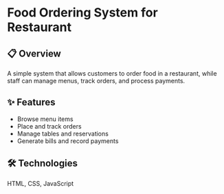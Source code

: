 # Food Ordering System for Restaurant

## 📋 Overview
A simple system that allows customers to order food in a restaurant, while staff can manage menus, track orders, and process payments.

## ✨ Features
- Browse menu items  
- Place and track orders  
- Manage tables and reservations  
- Generate bills and record payments  

## 🛠 Technologies
HTML, CSS, JavaScript

